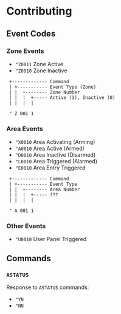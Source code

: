 # Contributing

## Event Codes

### Zone Events

- `"Z0011` Zone Active
- `"Z0010` Zone Inactive
```
 +------------- Command
 | +----------- Event Type (Zone)
 | |  +-------- Zone Number
 | |  |  +----- Active (1), Inactive (0)
 | |  |  |

 " Z 001 1
```

### Area Events
- `"X0010` Area Activating (Arming)
- `"A0010` Area Active (Armed)
- `"D0010` Area Inactive (Disarmed)
- `"L0010` Area Triggered (Alarmed)
- `"E0010` Area Entry Triggered
```
 +------------- Command
 | +----------- Event Type
 | |  +-------- Area Number
 | |  |  +----- ???
 | |  |  |

 " A 001 1
```

### Other Events
- `"U0010` User Panel Triggered

## Commands

### `ASTATUS`
Response to `ASTATUS` commands:
- `"YN`
- `"NN`
